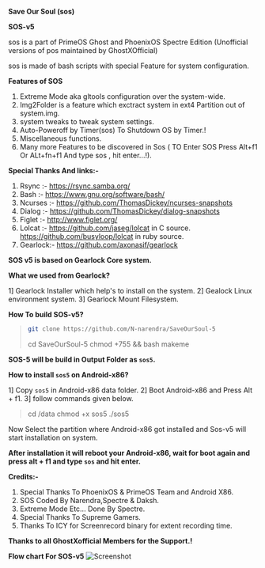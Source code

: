 **Save Our Soul (sos)**

**SOS-v5**

sos is a part of PrimeOS Ghost and PhoenixOS Spectre Edition
(Unofficial versions of pos maintained by GhostXOfficial)

sos is made of bash scripts with special Feature for system configuration.

**Features of SOS**
 
1) Extreme Mode aka gltools configuration over the system-wide.
2) Img2Folder is a feature which  exctract system in ext4 Partition out of system.img.
3) system tweaks to tweak system settings.
4) Auto-Poweroff by Timer(sos) To Shutdown OS by Timer.!
5) Miscellaneous functions.
6) Many more Features to be discovered in Sos ( TO Enter SOS Press Alt+f1 Or ALt+fn+f1 And type sos , hit enter...!).

**Special Thanks And links:-**
1) Rsync :- https://rsync.samba.org/
2) Bash :- https://www.gnu.org/software/bash/
3) Ncurses :- https://github.com/ThomasDickey/ncurses-snapshots
4) Dialog :- https://github.com/ThomasDickey/dialog-snapshots
5) Figlet :- http://www.figlet.org/
6) Lolcat :- https://github.com/jaseg/lolcat in C source.
https://github.com/busyloop/lolcat in ruby source.
7) Gearlock:-  https://github.com/axonasif/gearlock

**SOS v5 is based on Gearlock Core system.**

**What we used from Gearlock?**

1] Gearlock Installer which help's to install on the system.
2] Gealock Linux environment system.
3] Gearlock Mount Filesystem.

**How To build SOS-v5?**
> ```bash
> git clone https://github.com/N-narendra/SaveOurSoul-5
> ```
> cd SaveOurSoul-5
> chmod +755 && bash makeme

**SOS-5 will be build in Output Folder as ```sos5```.**

**How to install ```sos5``` on Android-x86?**

1] Copy ```sos5``` in Android-x86 data folder.
2] Boot Android-x86 and Press Alt + f1.
3] follow commands given below.
> cd /data
> chmod +x sos5
> ./sos5 

Now Select the partition where Android-x86 got installed and Sos-v5 will start installation on system.

**After installation it will reboot your Android-x86, wait for boot again and press alt + f1 and type ```sos``` and 
hit enter.**

**Credits:-**
1) Special Thanks To PhoenixOS & PrimeOS Team and Android X86.
2) SOS Coded By Narendra,Spectre & Daksh.
3) Extreme Mode Etc...  Done By Spectre.
4) Special Thanks To Supreme Gamers. 
5) Thanks To ICY for Screenrecord binary for extent recording time.

**Thanks to all GhostXofficial Members for the Support.!** 

**Flow chart For SOS-v5**
![Screenshot](https://user-images.githubusercontent.com/67478971/160284951-c05fd2ee-608a-4c96-ab0c-ad9be5ca5104.png)
